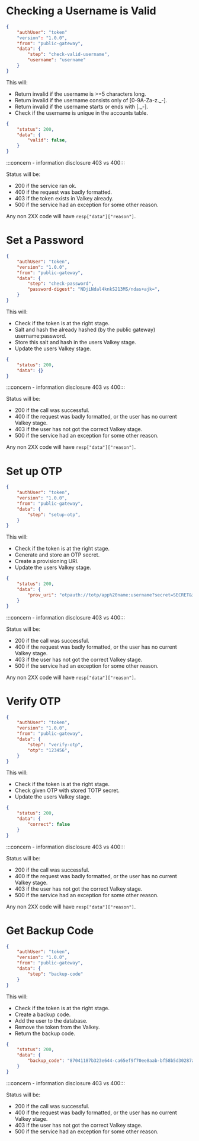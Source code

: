 # Checking a Username is Valid
```json
{
    "authUser": "token"
    "version": "1.0.0",
    "from": "public-gateway",
    "data": {
        "step": "check-valid-username",
        "username": "username"
    }
}
```

This will:
- Return invalid if the username is >=5 characters long.
- Return invalid if the username consists only of [0-9A-Za-z._-].
- Return invalid if the username starts or ends with [._-].
- Check if the username is unique in the accounts table.

```json
{
    "status": 200,
    "data": {
        "valid": false,
    }
}
```

:::concern - information disclosure 403 vs 400:::

Status will be:
- 200 if the service ran ok.
- 400 if the request was badly formatted.
- 403 if the token exists in Valkey already.
- 500 if the service had an exception for some other reason.

Any non 2XX code will have `resp["data"]["reason"]`.

# Set a Password
```json
{
    "authUser": "token",
    "version": "1.0.0",
    "from": "public-gateway",
    "data": {
        "step": "check-password",
        "password-digest": "NDjiNdal4knkS213MS/ndas+ajk=",
    }
}
```

This will:
- Check if the token is at the right stage.
- Salt and hash the already hashed (by the public gateway) username:password.
- Store this salt and hash in the users Valkey stage.
- Update the users Valkey stage.

```json
{
    "status": 200,
    "data": {}
}
```

:::concern - information disclosure 403 vs 400:::

Status will be:
- 200 if the call was successful.
- 400 if the request was badly formatted, or the user has no current Valkey stage.
- 403 if the user has not got the correct Valkey stage.
- 500 if the service had an exception for some other reason.

Any non 2XX code will have `resp["data"]["reason"]`.

# Set up OTP
```json
{
    "authUser": "token",
    "version": "1.0.0",
    "from": "public-gateway",
    "data": {
        "step": "setup-otp",
    }
}
```

This will:
- Check if the token is at the right stage.
- Generate and store an OTP secret.
- Create a provisioning URI.
- Update the users Valkey stage.

```json
{
    "status": 200,
    "data": {
        "prov_uri": "otpauth://totp/app%20name:username?secret=SECRET&issuer=app%20name"
    }
}
```

:::concern - information disclosure 403 vs 400:::

Status will be:
- 200 if the call was successful.
- 400 if the request was badly formatted, or the user has no current Valkey stage.
- 403 if the user has not got the correct Valkey stage.
- 500 if the service had an exception for some other reason.

Any non 2XX code will have `resp["data"]["reason"]`.

# Verify OTP
```json
{
    "authUser": "token",
    "version": "1.0.0",
    "from": "public-gateway",
    "data": {
        "step": "verify-otp",
        "otp": "123456",
    }
}
```

This will:
- Check if the token is at the right stage.
- Check given OTP with stored TOTP secret.
- Update the users Valkey stage.

```json
{
    "status": 200,
    "data": {
        "correct": false
    }
}
```

:::concern - information disclosure 403 vs 400:::

Status will be:
- 200 if the call was successful.
- 400 if the request was badly formatted, or the user has no current Valkey stage.
- 403 if the user has not got the correct Valkey stage.
- 500 if the service had an exception for some other reason.

Any non 2XX code will have `resp["data"]["reason"]`.

# Get Backup Code
```json
{
    "authUser": "token",
    "version": "1.0.0",
    "from": "public-gateway",
    "data": {
        "step": "backup-code"
    }
}
```

This will:
- Check if the token is at the right stage.
- Create a backup code.
- Add the user to the database.
- Remove the token from the Valkey.
- Return the backup code.

```json
{
    "status": 200,
    "data": {
        "backup_code": "87041187b323e644-ca65ef9f70ee8aab-bf58b5d30287a7f2-8d3d3f60f4646b03"
    }
}
```

:::concern - information disclosure 403 vs 400:::

Status will be:
- 200 if the call was successful.
- 400 if the request was badly formatted, or the user has no current Valkey stage.
- 403 if the user has not got the correct Valkey stage.
- 500 if the service had an exception for some other reason.
